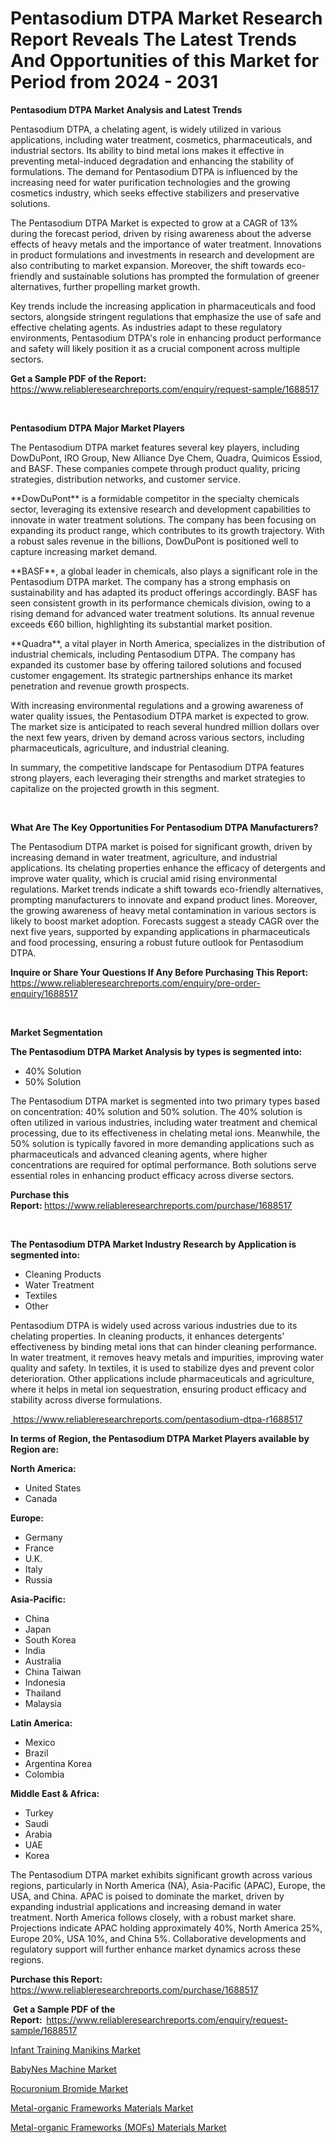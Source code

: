 <p><h1>Pentasodium DTPA Market Research Report Reveals The Latest Trends And Opportunities of this Market for Period from 2024 - 2031</h1></p><p><strong>Pentasodium DTPA Market Analysis and Latest Trends</strong></p>
<p><p>Pentasodium DTPA, a chelating agent, is widely utilized in various applications, including water treatment, cosmetics, pharmaceuticals, and industrial sectors. Its ability to bind metal ions makes it effective in preventing metal-induced degradation and enhancing the stability of formulations. The demand for Pentasodium DTPA is influenced by the increasing need for water purification technologies and the growing cosmetics industry, which seeks effective stabilizers and preservative solutions.</p><p>The Pentasodium DTPA Market is expected to grow at a CAGR of 13% during the forecast period, driven by rising awareness about the adverse effects of heavy metals and the importance of water treatment. Innovations in product formulations and investments in research and development are also contributing to market expansion. Moreover, the shift towards eco-friendly and sustainable solutions has prompted the formulation of greener alternatives, further propelling market growth. </p><p>Key trends include the increasing application in pharmaceuticals and food sectors, alongside stringent regulations that emphasize the use of safe and effective chelating agents. As industries adapt to these regulatory environments, Pentasodium DTPA's role in enhancing product performance and safety will likely position it as a crucial component across multiple sectors.</p></p>
<p><strong>Get a Sample PDF of the Report:&nbsp;</strong> <a href="https://www.reliableresearchreports.com/enquiry/request-sample/1688517?utm_campaign=32&utm_medium=2&utm_source=Github&utm_content=ia&utm_term=09112024&utm_id=pentasodium-dtpa">https://www.reliableresearchreports.com/enquiry/request-sample/1688517</a></p>
<p>&nbsp;</p>
<p><strong>Pentasodium DTPA Major Market Players</strong></p>
<p><p>The Pentasodium DTPA market features several key players, including DowDuPont, IRO Group, New Alliance Dye Chem, Quadra, Quimicos Essiod, and BASF. These companies compete through product quality, pricing strategies, distribution networks, and customer service.</p><p>**DowDuPont** is a formidable competitor in the specialty chemicals sector, leveraging its extensive research and development capabilities to innovate in water treatment solutions. The company has been focusing on expanding its product range, which contributes to its growth trajectory. With a robust sales revenue in the billions, DowDuPont is positioned well to capture increasing market demand.</p><p>**BASF**, a global leader in chemicals, also plays a significant role in the Pentasodium DTPA market. The company has a strong emphasis on sustainability and has adapted its product offerings accordingly. BASF has seen consistent growth in its performance chemicals division, owing to a rising demand for advanced water treatment solutions. Its annual revenue exceeds €60 billion, highlighting its substantial market position.</p><p>**Quadra**, a vital player in North America, specializes in the distribution of industrial chemicals, including Pentasodium DTPA. The company has expanded its customer base by offering tailored solutions and focused customer engagement. Its strategic partnerships enhance its market penetration and revenue growth prospects.</p><p>With increasing environmental regulations and a growing awareness of water quality issues, the Pentasodium DTPA market is expected to grow. The market size is anticipated to reach several hundred million dollars over the next few years, driven by demand across various sectors, including pharmaceuticals, agriculture, and industrial cleaning.</p><p>In summary, the competitive landscape for Pentasodium DTPA features strong players, each leveraging their strengths and market strategies to capitalize on the projected growth in this segment.</p></p>
<p>&nbsp;</p>
<p><strong>What Are The Key Opportunities For Pentasodium DTPA Manufacturers?</strong></p>
<p><p>The Pentasodium DTPA market is poised for significant growth, driven by increasing demand in water treatment, agriculture, and industrial applications. Its chelating properties enhance the efficacy of detergents and improve water quality, which is crucial amid rising environmental regulations. Market trends indicate a shift towards eco-friendly alternatives, prompting manufacturers to innovate and expand product lines. Moreover, the growing awareness of heavy metal contamination in various sectors is likely to boost market adoption. Forecasts suggest a steady CAGR over the next five years, supported by expanding applications in pharmaceuticals and food processing, ensuring a robust future outlook for Pentasodium DTPA.</p></p>
<p><strong>Inquire or Share Your Questions If Any Before Purchasing This Report:</strong> <a href="https://www.reliableresearchreports.com/enquiry/pre-order-enquiry/1688517?utm_campaign=32&utm_medium=2&utm_source=Github&utm_content=ia&utm_term=09112024&utm_id=pentasodium-dtpa">https://www.reliableresearchreports.com/enquiry/pre-order-enquiry/1688517</a></p>
<p>&nbsp;</p>
<p><strong>Market Segmentation</strong></p>
<p><strong>The Pentasodium DTPA Market Analysis by types is segmented into:</strong></p>
<p><ul><li>40% Solution</li><li>50% Solution</li></ul></p>
<p><p>The Pentasodium DTPA market is segmented into two primary types based on concentration: 40% solution and 50% solution. The 40% solution is often utilized in various industries, including water treatment and chemical processing, due to its effectiveness in chelating metal ions. Meanwhile, the 50% solution is typically favored in more demanding applications such as pharmaceuticals and advanced cleaning agents, where higher concentrations are required for optimal performance. Both solutions serve essential roles in enhancing product efficacy across diverse sectors.</p></p>
<p><strong>Purchase this Report:&nbsp;</strong><a href="https://www.reliableresearchreports.com/purchase/1688517?utm_campaign=32&utm_medium=2&utm_source=Github&utm_content=ia&utm_term=09112024&utm_id=pentasodium-dtpa">https://www.reliableresearchreports.com/purchase/1688517</a></p>
<p>&nbsp;</p>
<p><strong>The Pentasodium DTPA Market Industry Research by Application is segmented into:</strong></p>
<p><ul><li>Cleaning Products</li><li>Water Treatment</li><li>Textiles</li><li>Other</li></ul></p>
<p><p>Pentasodium DTPA is widely used across various industries due to its chelating properties. In cleaning products, it enhances detergents' effectiveness by binding metal ions that can hinder cleaning performance. In water treatment, it removes heavy metals and impurities, improving water quality and safety. In textiles, it is used to stabilize dyes and prevent color deterioration. Other applications include pharmaceuticals and agriculture, where it helps in metal ion sequestration, ensuring product efficacy and stability across diverse formulations.</p></p>
<p><a href="https://www.reliableresearchreports.com/pentasodium-dtpa-r1688517?utm_campaign=32&utm_medium=2&utm_source=Github&utm_content=ia&utm_term=09112024&utm_id=pentasodium-dtpa">&nbsp;https://www.reliableresearchreports.com/pentasodium-dtpa-r1688517</a></p>
<p><strong>In terms of Region, the Pentasodium DTPA Market Players available by Region are:</strong></p>
<p>
    <p> <strong> North America: </strong>
        <ul>
            <li>United States</li>
            <li>Canada</li>
        </ul>
        </p> 
    <p> <strong> Europe: </strong>
        <ul>
            <li>Germany</li>
            <li>France</li>
            <li>U.K.</li>
            <li>Italy</li>
            <li>Russia</li>
        </ul>
        </p> 
    <p> <strong> Asia-Pacific: </strong>
        <ul>
            <li>China</li>
            <li>Japan</li>
            <li>South Korea</li>
            <li>India</li>
            <li>Australia</li>
            <li>China Taiwan</li>
            <li>Indonesia</li>
            <li>Thailand</li>
            <li>Malaysia</li>
        </ul>
        </p> 
    <p> <strong> Latin America: </strong>
        <ul>
            <li>Mexico</li>
            <li>Brazil</li>
            <li>Argentina Korea</li>
            <li>Colombia</li>
        </ul>
        </p> 
    <p> <strong> Middle East & Africa: </strong>
        <ul>
            <li>Turkey</li>
            <li>Saudi</li>
            <li>Arabia</li>
            <li>UAE</li>
            <li>Korea</li>
        </ul>
    </p>
    </p>
<p><p>The Pentasodium DTPA market exhibits significant growth across various regions, particularly in North America (NA), Asia-Pacific (APAC), Europe, the USA, and China. APAC is poised to dominate the market, driven by expanding industrial applications and increasing demand in water treatment. North America follows closely, with a robust market share. Projections indicate APAC holding approximately 40%, North America 25%, Europe 20%, USA 10%, and China 5%. Collaborative developments and regulatory support will further enhance market dynamics across these regions.</p></p>
<p><strong>Purchase this Report: </strong><a href="https://www.reliableresearchreports.com/purchase/1688517?utm_campaign=32&utm_medium=2&utm_source=Github&utm_content=ia&utm_term=09112024&utm_id=pentasodium-dtpa">https://www.reliableresearchreports.com/purchase/1688517</a></p>
<p>&nbsp;<strong>Get a Sample PDF of the Report:&nbsp;&nbsp;</strong><a href="https://www.reliableresearchreports.com/enquiry/request-sample/1688517?utm_campaign=32&utm_medium=2&utm_source=Github&utm_content=ia&utm_term=09112024&utm_id=pentasodium-dtpa">https://www.reliableresearchreports.com/enquiry/request-sample/1688517</a></p>
<p><strong></strong></p>
<p><p><a href="https://issuu.com/reportprime-2/docs/infant-training-manikins-market-siz_fc4c460ea63fc4?utm_campaign=32&utm_medium=2&utm_source=Github&utm_content=ia&utm_term=09112024&utm_id=pentasodium-dtpa">Infant Training Manikins Market</a></p><p><a href="https://github.com/MonroeBullock54/Market-Research-Report-List-1/blob/main/babynes-machine-market.md?utm_campaign=32&utm_medium=2&utm_source=Github&utm_content=ia&utm_term=09112024&utm_id=pentasodium-dtpa">BabyNes Machine Market</a></p><p><a href="https://github.com/cristy9x9bur/Market-Research-Report-List-1/blob/main/rocuronium-bromide-market.md?utm_campaign=32&utm_medium=2&utm_source=Github&utm_content=ia&utm_term=09112024&utm_id=pentasodium-dtpa">Rocuronium Bromide Market</a></p><p><a href="https://www.linkedin.com/pulse/metal-organic-frameworks-materials-market-refracting-trends-consumer-m4hlf?utm_campaign=32&utm_medium=2&utm_source=Github&utm_content=ia&utm_term=09112024&utm_id=pentasodium-dtpa">Metal-organic Frameworks Materials Market</a></p><p><a href="https://www.linkedin.com/pulse/metal-organic-frameworks-mofs-materials-market-analysis-report-ecmnf?utm_campaign=32&utm_medium=2&utm_source=Github&utm_content=ia&utm_term=09112024&utm_id=pentasodium-dtpa">Metal-organic Frameworks (MOFs) Materials Market</a></p></p>